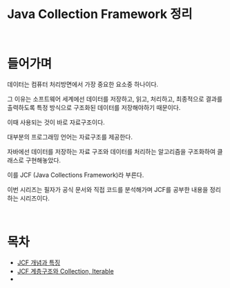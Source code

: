 # Java Collection Framework 정리

<br>

# 들어가며
데이터는 컴퓨터 처리방면에서 가장 중요한 요소중 하나이다.

그 이유는 소프트웨어 세계에선 데이터를 저장하고, 읽고, 처리하고, 최종적으로 결과를 출력하도록 특정 방식으로 구조화된 데이터를 저장해야하기 때문이다.

이때 사용되는 것이 바로 자료구조이다. 

대부분의 프로그래밍 언어는 자료구조를 제공한다.

자바에선 데이터를 저장하는 자료 구조와 데이터를 처리하는 알고리즘을 구조화하여 클래스로 구현해놓았다.

이를 JCF (Java Collections Framework)라 부른다.

이번 시리즈는 필자가 공식 문서와 직접 코드를 분석해가며 JCF를 공부한 내용을 정리하는 시리즈이다.

<br>

# 목차
* [JCF 개념과 특징](./JCF%20개념과%20특징.md)
* [JCF 계층구조와 Collection, Iterable ]()
* []()

<br>


